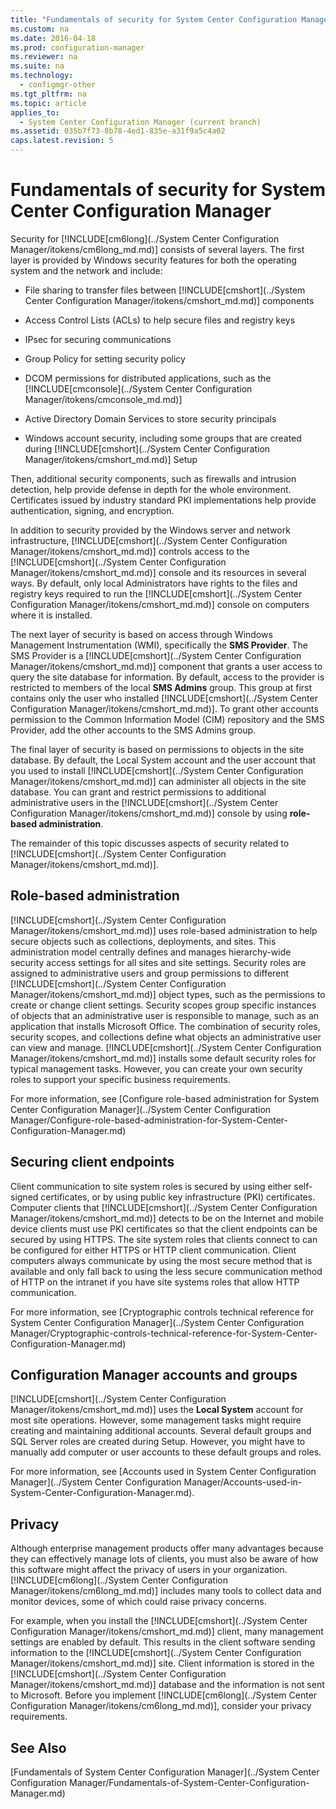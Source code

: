 ```yaml
---
title: "Fundamentals of security for System Center Configuration Manager"
ms.custom: na
ms.date: 2016-04-18
ms.prod: configuration-manager
ms.reviewer: na
ms.suite: na
ms.technology: 
  - configmgr-other
ms.tgt_pltfrm: na
ms.topic: article
applies_to: 
  - System Center Configuration Manager (current branch)
ms.assetid: 035b7f73-8b78-4ed1-835e-a31f9a5c4a02
caps.latest.revision: 5
---
```

# Fundamentals of security for System Center Configuration Manager
Security for [!INCLUDE[cm6long](../System Center Configuration Manager/itokens/cm6long_md.md)] consists of several layers. The first layer is provided by Windows security features for both the operating system and the network and include:  
  
-   File sharing to transfer files between [!INCLUDE[cmshort](../System Center Configuration Manager/itokens/cmshort_md.md)] components  
  
-   Access Control Lists (ACLs) to help secure files and registry keys  
  
-   IPsec for securing communications  
  
-   Group Policy for setting security policy  
  
-   DCOM permissions for distributed applications, such as the [!INCLUDE[cmconsole](../System Center Configuration Manager/itokens/cmconsole_md.md)]  
  
-   Active Directory Domain Services to store security principals  
  
-   Windows account security, including some groups that are created during [!INCLUDE[cmshort](../System Center Configuration Manager/itokens/cmshort_md.md)] Setup  
  
 Then, additional security components, such as firewalls and intrusion detection, help provide defense in depth for the whole environment. Certificates issued by industry standard PKI implementations help provide authentication, signing, and encryption.  
  
 In addition to security provided by the Windows server and network infrastructure, [!INCLUDE[cmshort](../System Center Configuration Manager/itokens/cmshort_md.md)] controls access to the [!INCLUDE[cmshort](../System Center Configuration Manager/itokens/cmshort_md.md)] console and its resources in several ways. By default, only local Administrators have rights to the files and registry keys required to run the [!INCLUDE[cmshort](../System Center Configuration Manager/itokens/cmshort_md.md)] console on computers where it is installed.  
  
 The next layer of security is based on access through Windows Management Instrumentation (WMI), specifically the **SMS Provider**. The SMS Provider is a [!INCLUDE[cmshort](../System Center Configuration Manager/itokens/cmshort_md.md)] component that grants a user access to query the site database for information. By default, access to the provider is restricted to members of the local **SMS Admins** group. This group at first contains only the user who installed [!INCLUDE[cmshort](../System Center Configuration Manager/itokens/cmshort_md.md)]. To grant other accounts permission to the Common Information Model (CIM) repository and the SMS Provider, add the other accounts to the SMS Admins group.  
  
 The final layer of security is based on permissions to objects in the site database. By default, the Local System account and the user account that you used to install [!INCLUDE[cmshort](../System Center Configuration Manager/itokens/cmshort_md.md)] can administer all objects in the site database. You can grant and restrict permissions to additional administrative users in the [!INCLUDE[cmshort](../System Center Configuration Manager/itokens/cmshort_md.md)] console by using **role-based administration**.  
  
 The remainder of this topic discusses aspects of security related to [!INCLUDE[cmshort](../System Center Configuration Manager/itokens/cmshort_md.md)].  
  
## Role-based administration  
 [!INCLUDE[cmshort](../System Center Configuration Manager/itokens/cmshort_md.md)] uses role-based administration to help secure objects such as collections, deployments, and sites. This administration model centrally defines and manages hierarchy-wide security access settings for all sites and site settings. Security roles are assigned to administrative users and group permissions to different [!INCLUDE[cmshort](../System Center Configuration Manager/itokens/cmshort_md.md)] object types, such as the permissions to create or change client settings. Security scopes group specific instances of objects that an administrative user is responsible to manage, such as an application that installs Microsoft Office. The combination of security roles, security scopes, and collections define what objects an administrative user can view and manage. [!INCLUDE[cmshort](../System Center Configuration Manager/itokens/cmshort_md.md)] installs some default security roles for typical management tasks. However, you can create your own security roles to support your specific business requirements.  
  
 For more information, see [Configure role-based administration for System Center Configuration Manager](../System Center Configuration Manager/Configure-role-based-administration-for-System-Center-Configuration-Manager.md)  
  
## Securing client endpoints  
 Client communication to site system roles is secured by using either self-signed certificates, or by using public key infrastructure (PKI) certificates. Computer clients that [!INCLUDE[cmshort](../System Center Configuration Manager/itokens/cmshort_md.md)] detects to be on the Internet and mobile device clients must use PKI certificates so that the client endpoints can be secured by using HTTPS. The site system roles that clients connect to can be configured for either HTTPS or HTTP client communication. Client computers always communicate by using the most secure method that is available and only fall back to using the less secure communication method of HTTP on the intranet if you have site systems roles that allow HTTP communication.  
  
 For more information, see [Cryptographic controls technical reference for System Center Configuration Manager](../System Center Configuration Manager/Cryptographic-controls-technical-reference-for-System-Center-Configuration-Manager.md)  
  
## Configuration Manager accounts and groups  
 [!INCLUDE[cmshort](../System Center Configuration Manager/itokens/cmshort_md.md)] uses the **Local System** account for most site operations. However, some management tasks might require creating and maintaining additional accounts. Several default groups and SQL Server roles are created during Setup. However, you might have to manually add computer or user accounts to these default groups and roles.  
  
 For more information, see [Accounts used in System Center Configuration Manager](../System Center Configuration Manager/Accounts-used-in-System-Center-Configuration-Manager.md).  
  
## Privacy  
 Although enterprise management products offer many advantages because they can effectively manage lots of clients, you must also be aware of how this software might affect the privacy of users in your organization. [!INCLUDE[cm6long](../System Center Configuration Manager/itokens/cm6long_md.md)] includes many tools to collect data and monitor devices, some of which could raise privacy concerns.  
  
 For example, when you install the [!INCLUDE[cmshort](../System Center Configuration Manager/itokens/cmshort_md.md)] client, many management settings are enabled by default. This results in the client software sending information to the [!INCLUDE[cmshort](../System Center Configuration Manager/itokens/cmshort_md.md)] site. Client information is stored in the [!INCLUDE[cmshort](../System Center Configuration Manager/itokens/cmshort_md.md)] database and the information is not sent to Microsoft. Before you implement [!INCLUDE[cm6long](../System Center Configuration Manager/itokens/cm6long_md.md)], consider your privacy requirements.  
  
## See Also  
 [Fundamentals of System Center Configuration Manager](../System Center Configuration Manager/Fundamentals-of-System-Center-Configuration-Manager.md)